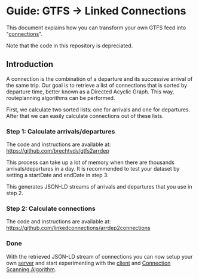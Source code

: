 # Guide: GTFS -> Linked Connections

This document explains how you can transform your own GTFS feed into "[connections](https://github.com/linkedconnections/arrdep2connections#2-a-connection-object)".

Note that the code in this repository is depreciated.

## Introduction

A connection is the combination of a departure and its successive arrival of the same trip. 
Our goal is to retrieve a list of connections that is sorted by departure time, better known as a Directed Acyclic Graph. This way, routeplanning algorithms can be performed.

First, we calculate two sorted lists: one for arrivals and one for departures.
After that we can easily calculate connections out of these lists.

### Step 1: Calculate arrivals/departures
The code and instructions are available at:
https://github.com/brechtvdv/gtfs2arrdep

This process can take up a lot of memory when there are thousands arrivals/departures in a day.
It is recommended to test your dataset by setting a startDate and endDate in step 3.

This generates JSON-LD streams of arrivals and departures that you use in step 2.

### Step 2: Calculate connections
The code and instructions are available at:
https://github.com/linkedconnections/arrdep2connections

### Done
With the retrieved JSON-LD stream of connections you can now setup your own [server](https://github.com/linkedconnections/server.js) and start experimenting with the [client](https://github.com/linkedconnections/client.js) and [Connection Scanning Algorithm](https://github.com/linkedconnections/csa.js).
